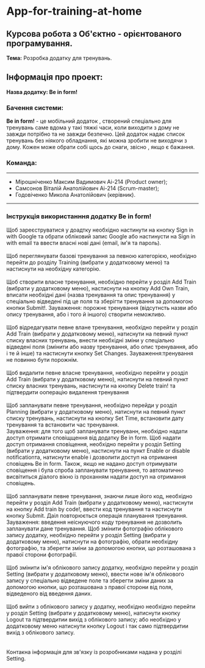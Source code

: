 # App-for-training-at-home 

## Курсова робота з Об'єктно - орієнтованого програмування.

**Тема:** Розробка додатку для тренувань.

## Інформація про проект: 

**Назва додатку: Be in form!** 

### Бачення системи:

**Be in form!** - це мобільний додаток , створений спеціально для тренувань саме вдома у такі тяжкі часи, коли виходити з дому не завжди потрібно та не завжди безпечно. 
Цей додаток надає список тренувань без ніякого обладнання, які можна зробити не виходячи з дому. Кожен може обрати собі щось до снаги, звісно , якщо є бажання.

### Команда:
------------

- Мірошніченко Максим Вадимович Аі-214 (Product owner);
- Самсонов Віталій Анатолійович Аі-214 (Scrum-master); 
- Годовіченко Микола Анатолійович (керівник). 

-----------

### Інструкція використанння додатку Be in form!

Щоб зареєструватися у доадтку необхідно настинути на кнопку Sign in with Google та обрати обліковий запис Google або настинусти на Sign in with email та ввести власні  нові дані (email, ім'я та пароль).<br><br>
Щоб переглянувати базові тренування за певною категорією, необхідно перейти до розділу Training (вибрати у додатковому меню) та настиснути на необхідну категорію.<br><br>
Щоб створити власне тренування, необхідно перейти у розділ Add Train (вибрати у додатковому меню), настиснути на кнопку Add Own Train, вписати необхідні дані (назва тренування та опис тренування) у спеціально відведені під це поля та зберігти тренування за допомогою кнопки Submit!. Зауваження: порожнє тренування (відсутнсть назви або опису тренування, або і того й іншого) створити неможливо.<br><br>
Щоб відредагувати певне влане тренування, необхідно перейти у розділ Add Train (вибрати у додатковому меню), натиснути на певний пункт списку власних тренувань, внести необхідні зміни у спеціально відведені поля (змінити або назву тренування, або опис тренування, або і те й інше) та настиснути кнопку Set Changes. Зауваження:тренування не повинно бути порожнім.<br><br>
Щоб видалити певне власне тренування, необхідно перейти у розділ Add Train (вибрати у додатковому меню), натиснути на певний пункт списку власних тренувань, настиснути на кнопку Delete train! та підтвердити ооперацію видалення тренування<br><br>
Щоб запланувати певне тренування, необхідно перейди у розділ Planning (вибрати у додатковому меню), натиснути на певний пункт списку тренувань, настиснути на кнопку Set Time, встановити дату тренування та встановити час тренування.<br> Зауваження: для того щоб запланувати тренуванн, необхідно надати доступ отримати сповіщщення від додатку Be in form. Щоб надати доступ отримання сповіщення, необхідно перейти у розділ Setting (вибрати у додатковому меню), настиснути на пункт Enable or disable notificationта, натиснути enable і дозволити доступ на отримання сповіщень Be in form. Також, якщо не надано доступ отримувати сповіщення і була спроба запланувати тренування, то автоматично висвітиться діалого вікно із проханням надати доступ на отримання сповіщень.<br><br>
Щоб запланувати певне тренування, знаючи лише його код, необхідно перейти у розділ Add Train (вибрати у додатковому меню), настиснути на кнопку Add train by code!, ввести код тренування та настиснути кнопку Submit. Даіл повторюється операція планування тренування. Зауваження: введення неіснуючого коду тренування не дозволить запланувати дане тренування.
Щоб змінити фотографію облікового запису додатку, необхідно перейти у розділ Setting (вибрати у додатковому меню), натиснути на фотографію, обрати необхідну фотографію, та зберегти зміни за допомогою кнопки, що розташована з правої сторони фотографії.<br><br>
Щоб змінити ім'я облікового запису додатку, необхідно перейти у розділ Setting (вибрати у додатковому меню), ввести нове ім'я облікового запису у спеціально відведене поле та зберегти зміни даних за допомогою кнопки, що розташована з правої сторони від поля, відведеного від введення даних.<br><br>
Щоб вийти з облікового запису у додатку, необхідно  необхідно перейти у розділ Setting (вибрати у додатковому меню), натиснути кнопку Logout та підтвердитии вихід з облікового запису; або необхідно у додатковому меню натиснути кнопку Logout і так само підтвердитии вихід з облікового запису.<br><br><br>
Контакна інформація для зв'язку із розробниками надана у розділі Setting.
